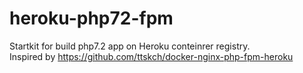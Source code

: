 # heroku-php72-fpm 
Startkit for build php7.2 app on Heroku conteinrer registry.  
Inspired by https://github.com/ttskch/docker-nginx-php-fpm-heroku
